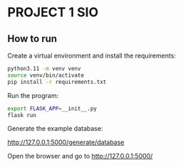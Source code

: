 # PROJECT 1 SIO

## How to run

Create a virtual environment and install the requirements:

```bash
python3.11 -m venv venv
source venv/bin/activate
pip install -r requirements.txt
```

Run the program:

```bash
export FLASK_APP=__init__.py
flask run
```

Generate the example database:

http://127.0.0.1:5000/generate/database

Open the browser and go to http://127.0.0.1:5000/
